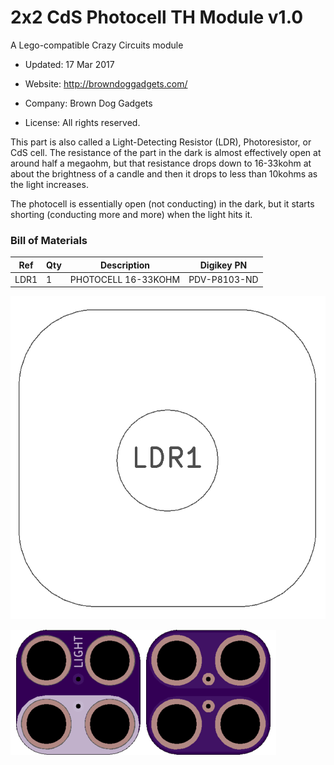 <!--- start title --->
# 2x2 CdS Photocell TH Module v1.0
A Lego-compatible Crazy Circuits module

- Updated: 17 Mar 2017

- Website: http://browndoggadgets.com/
- Company: Brown Dog Gadgets
- License: All rights reserved.
<!--- end title --->

This part is also called a Light-Detecting Resistor (LDR), Photoresistor, or CdS cell. The resistance of the part in the dark is almost effectively open at around half a megaohm, but that resistance drops down to 16-33kohm at about the brightness of a candle and then it drops to less than 10kohms as the light increases. 

The photocell is essentially open (not conducting) in the dark, but it starts shorting (conducting more and more) when the light hits it.

<!--- bom start --->
### Bill of Materials

|Ref|Qty|Description|Digikey PN|
|---|---|-----------|------|
|LDR1|1|PHOTOCELL 16-33KOHM|PDV-P8103-ND|


<!--- bom end --->
![Assembly Diagram](assembly.png)

![Gerber Preview](preview.png)

